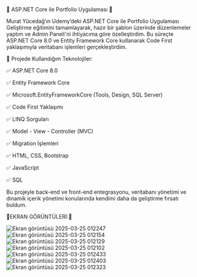 🚀 ASP.NET Core ile Portfolio Uygulaması 🚀

Murat Yücedağ’ın Udemy’deki ASP.NET Core ile Portfolio Uygulaması Geliştirme eğitimini tamamlayarak, hazır bir şablon üzerinde düzenlemeler yaptım ve Admin Paneli'ni ihtiyacıma göre özelleştirdim. Bu süreçte ASP.NET Core 8.0 ve Entity Framework Core kullanarak Code First yaklaşımıyla veritabanı işlemleri gerçekleştirdim.


📌 Projede Kullandığım Teknolojiler:

 ✅ ASP.NET Core 8.0
 
 ✅ Entity Framework Core
 
 ✅ Microsoft.EntityFrameworkCore (Tools, Design, SQL Server)
 
 ✅ Code First Yaklaşımı
 
 ✅ LINQ Sorguları
 
 ✅ Model - View - Controller (MVC)
 
 ✅ Migration İşlemleri
 
 ✅ HTML, CSS, Bootstrap
 
 ✅ JavaScript
 
 ✅ SQL
 
Bu projeyle back-end ve front-end entegrasyonu, veritabanı yönetimi ve dinamik içerik yönetimi konularında kendimi daha da geliştirme fırsatı buldum.




🔹EKRAN GÖRÜNTÜLERİ:🔹


![Ekran görüntüsü 2025-03-25 012247](https://github.com/user-attachments/assets/a9d79c62-8059-45ee-aaa6-c7ba7f13a71b)
![Ekran görüntüsü 2025-03-25 012154](https://github.com/user-attachments/assets/d626b5ba-b63f-4ccf-a8a8-665115af8cd1)
![Ekran görüntüsü 2025-03-25 012129](https://github.com/user-attachments/assets/cacaaf03-072c-4768-a1b7-90f15591ad52)
![Ekran görüntüsü 2025-03-25 012102](https://github.com/user-attachments/assets/9ed8fad0-f01a-44cd-a0ae-8d9603eed630)
![Ekran görüntüsü 2025-03-25 012433](https://github.com/user-attachments/assets/00c739fb-5b76-4fb7-af04-a39d2197c5f3)
![Ekran görüntüsü 2025-03-25 012403](https://github.com/user-attachments/assets/f686af7d-d9a5-44c3-9bb1-a1d471b3a862)
![Ekran görüntüsü 2025-03-25 012323](https://github.com/user-attachments/assets/c556db36-fb2a-4a6c-b115-20cf09e14442)
